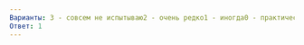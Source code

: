 ```yaml
---
Варианты: 3 - совсем не испытываю2 - очень редко1 - иногда0 - практически все время
Ответ: 1
---
```

